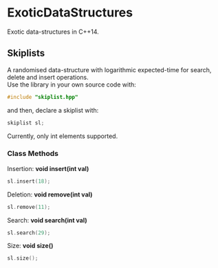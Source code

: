 # ExoticDataStructures
Exotic data-structures in C++14.

## Skiplists
A randomised data-structure with logarithmic expected-time for search, delete and insert operations.  
Use the library in your own source code with:
```cpp
#include "skiplist.hpp"
```
and then, declare a skiplist with:
```cpp
skiplist sl;
```
Currently, only int elements supported.
### Class Methods
Insertion:  __void insert(int val)__
```cpp
sl.insert(18);
```
Deletion:  __void remove(int val)__
```cpp
sl.remove(11);
```
Search:  __void search(int val)__
```cpp
sl.search(29);
```
Size:  __void size()__
```cpp
sl.size();
```
